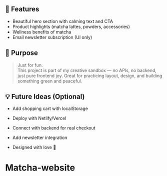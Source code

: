 ## 🧩 Features

- Beautiful hero section with calming text and CTA
- Product highlights (matcha lattes, powders, accessories)
- Wellness benefits of matcha
- Email newsletter subscription (UI only)


## 🎯 Purpose

> Just for fun.  
This project is part of my creative sandbox — no APIs, no backend, just pure frontend joy. Great for practicing layout, design, and building something green and peaceful.

## 💡 Future Ideas (Optional)

- Add shopping cart with localStorage
- Deploy with Netlify/Vercel
- Connect with backend for real checkout
- Add newsletter integration


   
- Designed with love 💚
# Matcha-website
